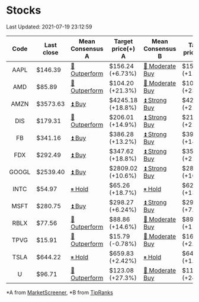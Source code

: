 # Stocks
Last Updated: 2021-07-19 23:12:59

|Code|Last close|Mean Consensus A|Target price(+) A|Mean Consensus B|Target price(+) B|
|:--:|-|-|-|-|-|
|AAPL|$146.39|[🔼 Outperform](https://m.marketscreener.com/quote/stock/-4849/)|$156.24 (+6.73%)|[🔼 Moderate Buy](https://www.tipranks.com/stocks/aapl/forecast)|$158.62 (+11.63%)|
|AMD|$85.89|[🔼 Outperform](https://m.marketscreener.com/quote/stock/-19475876/)|$104.20 (+21.3%)|[🔼 Moderate Buy](https://www.tipranks.com/stocks/amd/forecast)|$106.94 (+23.52%)|
|AMZN|$3573.63|[⏫ Buy](https://m.marketscreener.com/quote/stock/-12864605/)|$4245.18 (+18.8%)|[⏫ Strong Buy](https://www.tipranks.com/stocks/amzn/forecast)|$4299.35 (+21.46%)|
|DIS|$179.31|[🔼 Outperform](https://m.marketscreener.com/quote/stock/-4842/)|$206.01 (+14.9%)|[⏫ Strong Buy](https://www.tipranks.com/stocks/dis/forecast)|$210.67 (+21.81%)|
|FB|$341.16|[⏫ Buy](https://m.marketscreener.com/quote/stock/-10547141/)|$386.28 (+13.2%)|[⏫ Strong Buy](https://www.tipranks.com/stocks/fb/forecast)|$391.45 (+14.74%)|
|FDX|$292.49|[⏫ Buy](https://m.marketscreener.com/quote/stock/-12585/)|$347.62 (+18.8%)|[⏫ Strong Buy](https://www.tipranks.com/stocks/fdx/forecast)|$355.45 (+21.53%)|
|GOOGL|$2539.40|[⏫ Buy](https://m.marketscreener.com/quote/stock/-24203373/)|$2809.02 (+10.6%)|[⏫ Strong Buy](https://www.tipranks.com/stocks/googl/forecast)|$2809.00 (+10.62%)|
|INTC|$54.97|[⏸ Hold](https://m.marketscreener.com/quote/stock/-4829/)|$65.26 (+18.7%)|[⏸ Hold](https://www.tipranks.com/stocks/intc/forecast)|$62.35 (+13.43%)|
|MSFT|$280.75|[⏫ Buy](https://m.marketscreener.com/quote/stock/-4835/)|$298.27 (+6.24%)|[⏫ Strong Buy](https://www.tipranks.com/stocks/msft/forecast)|$298.92 (+7.33%)|
|RBLX|$77.56|[🔼 Outperform](https://m.marketscreener.com/quote/stock/-117793644/)|$88.86 (+14.6%)|[🔼 Moderate Buy](https://www.tipranks.com/stocks/rblx/forecast)|$89.33 (+11.86%)|
|TPVG|$15.91|[🔼 Outperform](https://m.marketscreener.com/quote/stock/-15933327/)|$15.79 (-0.78%)|[🔼 Moderate Buy](https://www.tipranks.com/stocks/tpvg/forecast)|$16.00 (+2.70%)|
|TSLA|$644.22|[⏸ Hold](https://m.marketscreener.com/quote/stock/-6344549/)|$659.83 (+2.42%)|[⏸ Hold](https://www.tipranks.com/stocks/tsla/forecast)|$642.00 (+1.92%)|
|U|$96.71|[🔼 Outperform](https://m.marketscreener.com/quote/stock/-112492634/)|$123.08 (+27.3%)|[🔼 Moderate Buy](https://www.tipranks.com/stocks/u/forecast)|$118.00 (+24.79%)|


*A from [MarketScreener](https://www.marketscreener.com), *B from [TipRanks](https://www.tipranks.com)
